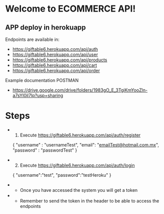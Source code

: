 # Welcome to ECOMMERCE  API!

## APP deploy in herokuapp

Endpoints are available in:
- https://giftable6.herokuapp.com/api/auth
- https://giftable6.herokuapp.com/api/user
- https://giftable6.herokuapp.com/api/products
- https://giftable6.herokuapp.com/api/cart
- https://giftable6.herokuapp.com/api/order

Example documentation POSTMAN
- https://drive.google.com/drive/folders/1983gO_E_3TgiKmYooZln-a7sYI0il7Ip?usp=sharing

# Steps

- 1. Execute https://giftable6.herokuapp.com/api/auth/register

    {
        "username" : "usernameTest",
        "email": "emailTest@hotmail.com.mx",
        "password" : "passwordTest"
    }
- 2. Execute https://giftable6.herokuapp.com/api/auth/login

    {
        "username":"test",
        "password":"testHeroku"
    }
- - Once you have accessed the system you will get a token
- - Remember to send the token in the header to be able to access the endpoints 